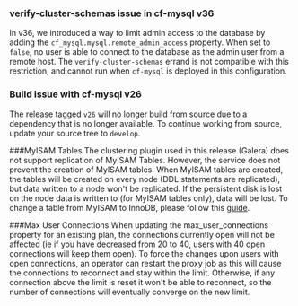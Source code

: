 ### verify-cluster-schemas issue in cf-mysql v36

In v36, we introduced a way to limit admin access to the database by adding the `cf_mysql.mysql.remote_admin_access` property. When set to `false`, no user is able to connect to the database as the admin user from a remote host. The `verify-cluster-schemas` errand is not compatible with this restriction, and cannot run when `cf-mysql` is deployed in this configuration.

### Build issue with cf-mysql v26

The release tagged `v26` will no longer build from source due to a dependency that is no longer available. To continue working from source, update your source tree to `develop`.

###MyISAM Tables
The clustering plugin used in this release (Galera) does not support replication of MyISAM Tables. However, the service does not prevent the creation of MyISAM tables. When MyISAM tables are created, the tables will be created on every node (DDL statements are replicated), but data written to a node won't be replicated. If the persistent disk is lost on the node data is written to (for MyISAM tables only), data will be lost. To change a table from MyISAM to InnoDB, please follow this [guide](http://dev.mysql.com/doc/refman/5.5/en/converting-tables-to-innodb.html).

###Max User Connections
When updating the max_user_connections property for an existing plan, the connections currently open will not be affected (ie if you have decreased from 20 to 40, users with 40 open connections will keep them open). To force the changes upon users with open connections, an operator can restart the proxy job as this will cause the connections to reconnect and stay within the limit.  Otherwise, if any connection above the limit is reset it won't be able to reconnect, so the number of connections will eventually converge on the new limit.
